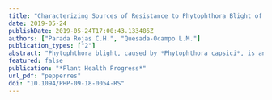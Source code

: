 ```yaml
---
title: "Characterizing Sources of Resistance to Phytophthora Blight of Pepper Caused by Phytophthora capsici in North Carolina"
date: 2019-05-24
publishDate: 2019-05-24T17:00:43.133486Z
authors: ["Parada Rojas C.H.", "Quesada-Ocampo L.M."]
publication_types: ["2"]
abstract: "Phytophthora blight, caused by *Phytophthora capsici*, is an important disease of peppers in the United States and worldwide. *P. capsici* causes crown, root, and fruit rot as well as foliar lesions in peppers. Field trials were conducted in 2015 and 2016 to evaluate 32 commercial and experimental pepper cultivars against a mixed-isolate inoculum in North Carolina. Cultivars Martha-R and Meeting were classified as highly resistant to *P. capsici*, and Paladin was classified as resistant. Intermediate resistance to *P. capsici* in the field was observed with Fabuloso, Revolution, Vanguard, Archimedes, Aristotle, Ebano-R, and Declaration. Greenhouse experiments were conducted to determine the response of 48 pepper cultivars when inoculated individually with two isolates from North Carolina and an isolate from Michigan. Isolates exhibited different levels of virulence in pepper cultivars screened for resistance. Landraces CM334 and Fidel as well as the cultivars Martha-R, Meeting, and Intruder were categorized as highly resistant or resistant to the three isolates tested. Overall, highly resistant cultivars tended to respond similarly to field mix inoculations and greenhouse single isolate inoculations."
featured: false
publication: "*Plant Health Progress*"
url_pdf: "pepperres"
doi: "10.1094/PHP-09-18-0054-RS"
---
```

